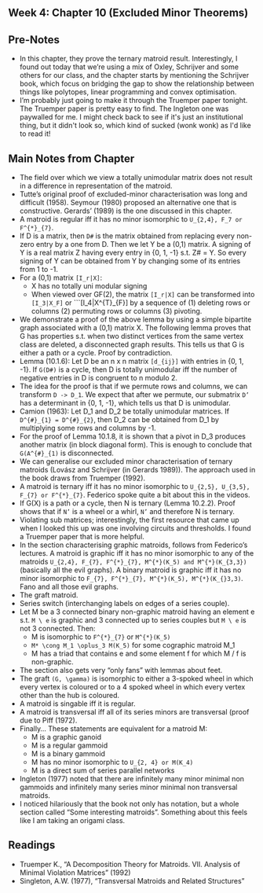## Week 4: Chapter 10 (Excluded Minor Theorems)

## Pre-Notes
- In this chapter, they prove the ternary matroid result. Interestingly, I found out today that we’re using a mix of Oxley, Schrijver and some others for our class, and the chapter starts by mentioning the Schrijver book, which focus on bridging the gap to show the relationship between things like polytopes, linear programming and convex optimisation.
- I’m probably just going to make it through the Truemper paper tonight. The Truemper paper is pretty easy to find. The Ingleton one was paywalled for me.
I might check back to see if it's just an institutional thing, but it didn't look so, which kind of sucked (wonk wonk) as I'd like to read it!

## Main Notes from Chapter
- The field over which we view a totally unimodular matrix does not result in a difference in representation of the matroid.
- Tutte’s original proof of excluded-minor characterisation was long and difficult (1958). Seymour (1980) proposed an alternative one that is constructive. Gerards’ (1989) is the one discussed in this chapter. 
- A matroid is regular iff it has no minor isomorphic to ```U_{2,4}, F_7 or F^{*}_{7}```.
- If D is a matrix, then ```D#``` is the matrix obtained from replacing every non-zero entry by a one from D. Then we let Y be a (0,1) matrix. A signing of Y is a real matrix Z having every entry in {0, 1, -1} s.t. Z# = Y. So every signing of Y can be obtained from Y by changing some of its entries from 1 to -1.
- For a (0,1) matrix ```[I_r|X]```:
    - X has no totally uni modular signing
    - When viewed over GF(2), the matrix ```[I_r|X]``` can be transformed into ```[I_3|X_F]``` or ```[I_4|X^{T}_{F}] by a sequence of (1) deleting rows or columns (2) permuting rows or columns (3) pivoting.
- We demonstrate a proof of the above lemma by using a simple bipartite graph associated with a (0,1) matrix X. The following lemma proves that G has properties s.t. when two distinct vertices from the same vertex class are deleted, a disconnected graph results. This tells us that G is either a path or a cycle. Proof by contradiction.
- Lemma (10.1.6): Let D be an n x n matrix ```[d_{ij}]``` with entries in {0, 1, -1}. If ```G(D#)``` is a cycle, then D is totally unimodular iff the number of negative entries in D is congruent to n modulo 2.
- The idea for the proof is that if we permute rows and columns, we can transform ```D -> D_1```. We expect that after we permute, our submatrix ```D’``` has a determinant in {0, 1, -1}, which tells us that D is unimodular.
- Camion (1963): Let D_1 and D_2 be totally unimodular matrices. If ```D^{#}_{1} = D^{#}_{2}```, then D_2 can be obtained from D_1 by multiplying some rows and columns by -1.
- For the proof of Lemma 10.1.8, it is shown that a pivot in D_3 produces another matrix (in block diagonal form). This is enough to conclude that ```G(A^{#}_{1)``` is disconnected.
- We can generalise our excluded minor characterisation of ternary matroids (Lovász and Schrijver (in Gerards 1989)). The approach used in the book draws from Truemper (1992). 
- A matroid is ternary iff it has no minor isomorphic to ```U_{2,5}, U_{3,5}, F_{7} or F^{*}_{7}```. Federico spoke quite a bit about this in the videos.
- If G(X) is a path or a cycle, then N is ternary (Lemma 10.2.2). Proof shows that if ```N’``` is a wheel or a whirl, ```N’``` and therefore N is ternary.
- Violating sub matrices; interestingly, the first resource that came up when I looked this up was one involving circuits and thresholds. I found a Truemper paper that is more helpful.
- In the section characterising graphic matroids, follows from Federico’s lectures. A matroid is graphic iff it has no minor isomorphic to any of the matroids ```U_{2,4}, F_{7}, F^{*}_{7}, M^{*}(K_5) and M^{*}(K_{3,3})``` (basically all the evil graphs). A binary matroid is graphic iff it has no minor isomorphic to ```F_{7}, F^{*}_{7}, M^{*}(K_5), M^{*}(K_{}3,3)```. Fano and all those evil graphs.
- The graft matroid.
- Series switch (interchanging labels on edges of a series couple). 
- Let M be a 3 connected binary non-graphic matroid having an element e s.t. ```M \ e``` is graphic and 3 connected up to series couples but ```M \ e``` is not 3 connected. Then:
    - M is isomorphic to ```F^{*}_{7}``` or ```M^{*}(K_5)```
    - ```M* \cong M_1 \oplus_3 M(K_5)``` for some cographic matroid M_1
    - M has a triad that contains e and some element f for which M / f is non-graphic.
- The section also gets very “only fans” with lemmas about feet. 
- The graft ```(G, \gamma)``` is isomorphic to either a 3-spoked wheel in which every vertex is coloured or to a 4 spoked wheel in which every vertex other than the hub is coloured.
- A matroid is singable iff it is regular.
- A matroid is transversal iff all of its series minors are transversal (proof due to Piff (1972).
- Finally… These statements are equivalent for a matroid M:
    - M is a graphic ganoid
    - M is a regular gammoid
    - M is a binary gammoid
    - M has no minor isomorphic to ```U_{2, 4} or M(K_4)```
    - M is a direct sum of series parallel networks
- Ingleton (1977) noted that there are infinitely many minor minimal non gammoids and infinitely many series minor minimal non transversal matroids.
- I noticed hilariously that the book not only has notation, but a whole section called “Some interesting matroids”. Something about this feels like I am taking an origami class.

## Readings
- Truemper K., “A Decomposition Theory for Matroids. VII. Analysis of Minimal Violation Matrices” (1992)
- Singleton, A.W. (1977), “Transversal Matroids and Related Structures”
